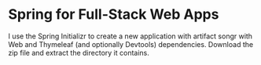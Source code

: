 # Spring for Full-Stack Web Apps
I use the Spring Initializr to create a new application with artifact songr with Web and Thymeleaf (and optionally Devtools) dependencies. Download the zip file and extract the directory it contains. 